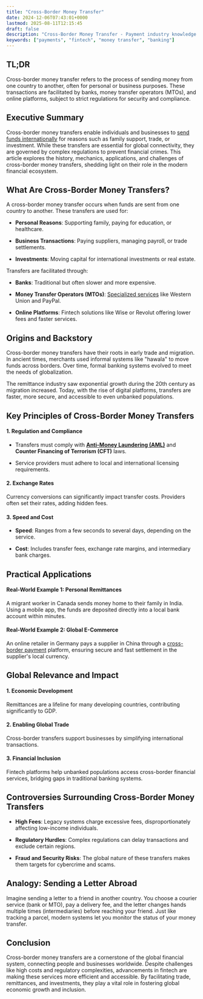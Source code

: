 ```yaml
---
title: "Cross-Border Money Transfer"
date: 2024-12-06T07:43:01+0000
lastmod: 2025-08-11T12:15:45
draft: false
description: "Cross-Border Money Transfer - Payment industry knowledge and insights"
keywords: ["payments", "fintech", "money transfer", "banking"]
---
```


## TL;DR

Cross-border money transfer refers to the process of sending money from one country to another, often for personal or business purposes. These transactions are facilitated by banks, money transfer operators (MTOs), and online platforms, subject to strict regulations for security and compliance.

## Executive Summary

Cross-border money transfers enable individuals and businesses to [send funds internationally](https://faisalkhanllc.xyz/resources/payments-wiki/g/global-money-transfer/) for reasons such as family support, trade, or investment. While these transfers are essential for global connectivity, they are governed by complex regulations to prevent financial crimes. This article explores the history, mechanics, applications, and challenges of cross-border money transfers, shedding light on their role in the modern financial ecosystem.

## What Are Cross-Border Money Transfers?

A cross-border money transfer occurs when funds are sent from one country to another. These transfers are used for:

- **Personal Reasons**: Supporting family, paying for education, or healthcare.

- **Business Transactions**: Paying suppliers, managing payroll, or trade settlements.

- **Investments**: Moving capital for international investments or real estate.

Transfers are facilitated through:

- **Banks**: Traditional but often slower and more expensive.

- **Money Transfer Operators (MTOs)**: [Specialized services](https://faisalkhanllc.xyz/resources/payments-wiki/m/money-transfer-operator-mto/) like Western Union and PayPal.

- **Online Platforms**: Fintech solutions like Wise or Revolut offering lower fees and faster services.

## Origins and Backstory

Cross-border money transfers have their roots in early trade and migration. In ancient times, merchants used informal systems like "hawala" to move funds across borders. Over time, formal banking systems evolved to meet the needs of globalization.

The remittance industry saw exponential growth during the 20th century as migration increased. Today, with the rise of digital platforms, transfers are faster, more secure, and accessible to even unbanked populations.

## Key Principles of Cross-Border Money Transfers

#### 1. Regulation and Compliance

- Transfers must comply with **[Anti-Money Laundering (AML)](https://faisalkhanllc.xyz/resources/payments-wiki/a/anti-money-laundering-aml/)** and **Counter Financing of Terrorism (CFT)** laws.

- Service providers must adhere to local and international licensing requirements.

#### 2. Exchange Rates

Currency conversions can significantly impact transfer costs. Providers often set their rates, adding hidden fees.

#### 3. Speed and Cost

- **Speed**: Ranges from a few seconds to several days, depending on the service.

- **Cost**: Includes transfer fees, exchange rate margins, and intermediary bank charges.

## Practical Applications

#### Real-World Example 1: Personal Remittances

A migrant worker in Canada sends money home to their family in India. Using a mobile app, the funds are deposited directly into a local bank account within minutes.

#### Real-World Example 2: Global E-Commerce

An online retailer in Germany pays a supplier in China through a [cross-border payment](https://faisalkhanllc.xyz/resources/payments-wiki/c/cross-border-payments/) platform, ensuring secure and fast settlement in the supplier's local currency.

## Global Relevance and Impact

#### 1. Economic Development

Remittances are a lifeline for many developing countries, contributing significantly to GDP.

#### 2. Enabling Global Trade

Cross-border transfers support businesses by simplifying international transactions.

#### 3. Financial Inclusion

Fintech platforms help unbanked populations access cross-border financial services, bridging gaps in traditional banking systems.

## Controversies Surrounding Cross-Border Money Transfers

- **High Fees**: Legacy systems charge excessive fees, disproportionately affecting low-income individuals.

- **Regulatory Hurdles**: Complex regulations can delay transactions and exclude certain regions.

- **Fraud and Security Risks**: The global nature of these transfers makes them targets for cybercrime and scams.

## Analogy: Sending a Letter Abroad

Imagine sending a letter to a friend in another country. You choose a courier service (bank or MTO), pay a delivery fee, and the letter changes hands multiple times (intermediaries) before reaching your friend. Just like tracking a parcel, modern systems let you monitor the status of your money transfer.

## Conclusion

Cross-border money transfers are a cornerstone of the global financial system, connecting people and businesses worldwide. Despite challenges like high costs and regulatory complexities, advancements in fintech are making these services more efficient and accessible. By facilitating trade, remittances, and investments, they play a vital role in fostering global economic growth and inclusion.